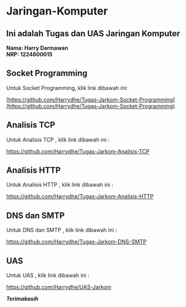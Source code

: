 # Jaringan-Komputer

## Ini adalah Tugas dan UAS Jaringan Komputer
**Nama: Harry Darmawan**  
**NRP: 1224800015**


## Socket Programming
Untuk Socket Programming, klik link dibawah ini:

[https://github.com/Harrydhe/Tugas-Jarkom-Socket-Programming](https://github.com/Harrydhe/Tugas-Jarkom-Socket-Programming)

## Analisis TCP
Untuk Analisis TCP , klik link dibawah ini :

https://github.com/Harrydhe/Tugas-Jarkom-Analisis-TCP


## Analisis HTTP
Untuk Analisis HTTP , klik link dibawah ini :

https://github.com/Harrydhe/Tugas-Jarkom-Analisis-HTTP


## DNS dan SMTP
Untuk DNS dan SMTP , klik link dibawah ini :

https://github.com/Harrydhe/Tugas-Jarkom-DNS-SMTP


## UAS
Untuk UAS , klik link dibawah ini :

https://github.com/Harrydhe/UAS-Jarkom

_**Terimakasih**_

